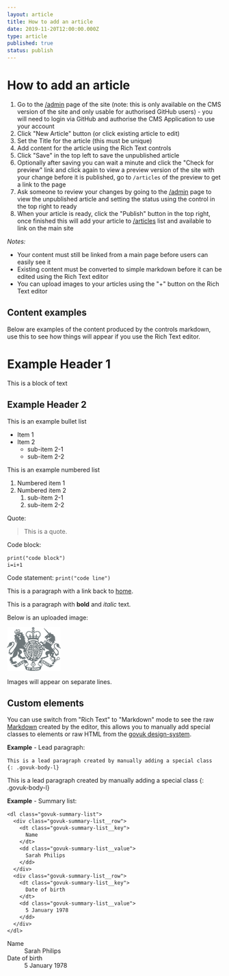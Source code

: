 ```yaml
---
layout: article
title: How to add an article
date: 2019-11-20T12:00:00.000Z
type: article
published: true
status: publish
---
```

# How to add an article

1. Go to the [/admin](/admin) page of the site (note: this is only available on the CMS version of the site and only usable for authorised GitHub users) - you will need to login via GitHub and authorise the CMS Application to use your account
2. Click "New Article" button (or click existing article to edit)
3. Set the Title for the article (this must be unique)
4. Add content for the article using the Rich Text controls
5. Click "Save" in the top left to save the unpublished article
6. Optionally after saving you can wait a minute and click the "Check for preview" link and click again to view a preview version of the site with your change before it is published, go to `/articles` of the preview to get a link to the page
7. Ask someone to review your changes by going to the [/admin](/admin) page to view the unpublished article and setting the status using the control in the top right to ready
8. When your article is ready, click the "Publish" button in the top right, once finished this will add your article to [/articles](/articles) list and available to link on the main site

_Notes:_ 

* Your content must still be linked from a main page before users can easily see it
* Existing content must be converted to simple markdown before it can be edited using the Rich Text editor
* You can upload images to your articles using the "+" button on the Rich Text editor

## Content examples

Below are examples of the content produced by the controls markdown, use this to see how things will appear if you use the Rich Text editor.

# Example Header 1

This is a block of text

## Example Header 2

This is an example bullet list

* Item 1
* Item 2
  * sub-item 2-1
  * sub-item 2-2

This is an example numbered list

1. Numbered item 1
2. Numbered item 2
   1. sub-item 2-1
   2. sub-item 2-2

Quote:

> This is a quote.

Code block:

```
print("code block")
i=i+1
```

Code statement: `print("code line")`

This is a paragraph with a link back to [home](/).

This is a paragraph with **bold** and _italic_ text.

Below is an uploaded image:

![govuk crest](/docs/assets/images/cms/govuk-crest.png "govuk crest uploaded")

Images will appear on separate lines.

## Custom elements

You can use switch from "Rich Text" to "Markdown" mode to see the raw [Markdown](https://github.com/adam-p/markdown-here/wiki/Markdown-Cheatsheet) created by the editor, this allows you to manually add special classes to elements or raw HTML from the [govuk design-system](https://design-system.service.gov.uk/).

**Example** - Lead paragraph:

```
This is a lead paragraph created by manually adding a special class
{: .govuk-body-l}
```

This is a lead paragraph created by manually adding a special class
{: .govuk-body-l}

**Example** - Summary list:

```
<dl class="govuk-summary-list">
  <div class="govuk-summary-list__row">
    <dt class="govuk-summary-list__key">
      Name
    </dt>
    <dd class="govuk-summary-list__value">
      Sarah Philips
    </dd>
  </div>
  <div class="govuk-summary-list__row">
    <dt class="govuk-summary-list__key">
      Date of birth
    </dt>
    <dd class="govuk-summary-list__value">
      5 January 1978
    </dd>
  </div>
</dl>
```

<dl class="govuk-summary-list">
  <div class="govuk-summary-list__row">
    <dt class="govuk-summary-list__key">
      Name
    </dt>
    <dd class="govuk-summary-list__value">
      Sarah Philips
    </dd>
  </div>
  <div class="govuk-summary-list__row">
    <dt class="govuk-summary-list__key">
      Date of birth
    </dt>
    <dd class="govuk-summary-list__value">
      5 January 1978
    </dd>
  </div>
</dl>
